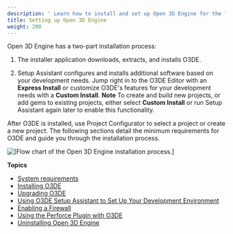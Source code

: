```yaml
---
description: ' Learn how to install and set up Open 3D Engine for the first time. '
title: Setting up Open 3D Engine
weight: 200
---
```


Open 3D Engine has a two\-part installation process:

1. The installer application downloads, extracts, and installs O3DE\.

1. Setup Assistant configures and installs additional software based on your development needs\. Jump right in to the O3DE Editor with an **Express Install** or customize O3DE's features for your development needs with a **Custom Install**\.
**Note**
To create and build new projects, or add gems to existing projects, either select **Custom Install** or run Setup Assistant again later to enable this functionality\.

After O3DE is installed, use Project Configurator to select a project or create a new project\. The following sections detail the minimum requirements for O3DE and guide you through the installation process\.

![\[Flow chart of the Open 3D Engine installation process.\]](/images/user-guide/lumberyard-install-flow-chart.png)

**Topics**
+ [System requirements](/docs/user-guide/welcome/setup/requirements.md)
+ [Installing O3DE](/docs/userguide/setup/downloading-lumberyard.md)
+ [Upgrading O3DE](/docs/userguide/lumberyard-upgrading.md)
+ [Using O3DE Setup Assistant to Set Up Your Development Environment](/docs/userguide/lumberyard-launcher-intro.md)
+ [Enabling a Firewall](/docs/user-guide/welcome/setup/firewall.md)
+ [Using the Perforce Plugin with O3DE](/docs/user-guide/welcome/setup/perforce-plugin.md)
+ [Uninstalling Open 3D Engine](/docs/userguide/uninstalling-amazon-lumberyard.md)